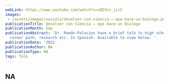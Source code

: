 ```yaml
---
webLink: https://www.youtube.com/watch?v=zBIVzv_jciI
images:   
 - /assets/images/socials/devolver-con-ciencia-–-que-hace-un-biologo.png
publicationTitle: Devolver con Ciencia – que hace un Biologo
publicationMonth: Sep
publicationAbstract: 'Dr. Román-Palacios have a brief talk to high schoolers on his
  career path, research etc. In Spanish. Available to view below. '
publicationDate: '2021'
publicationAuthor: NA
publicationType: NA
tags: Talk
---
```


NA
---
